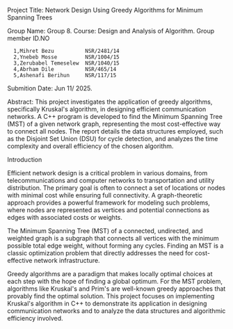 Project Title: Network Design Using Greedy Algorithms for Minimum Spanning Trees

Group Name: Group 8.
Course: Design and Analysis of Algorithm.
      Group member            ID.NO
      
      1,Mihret Bezu          NSR/2481/14
      2,Ynebeb Mosse         NSR/1004/15
      3,Zerubabel Temeselew  NSR/1040/15
      4,Abrham Dile          NSR/465/14
      5,Ashenafi Berihun     NSR/117/15
      
Submition Date: Jun 11/ 2025.

Abstract:
This project investigates the application of greedy algorithms, specifically Kruskal's algorithm, in designing efficient communication networks. 
A C++ program is developed to find the Minimum Spanning Tree (MST) of a given network graph, representing the most cost-effective way to connect 
all nodes. The report details the data structures employed, such as the Disjoint Set Union (DSU) for cycle detection, and analyzes the time 
complexity and overall efficiency of the chosen algorithm.

Introduction

Efficient network design is a critical problem in various domains, from telecommunications and computer networks to transportation 
and utility distribution. The primary goal is often to connect a set of locations or nodes with minimal cost while ensuring full connectivity. 
A graph-theoretic approach provides a powerful framework for modeling such problems, where nodes are represented as vertices and potential 
connections as edges with associated costs or weights.

The Minimum Spanning Tree (MST) of a connected, undirected, and weighted graph is a subgraph that connects all vertices with the minimum 
possible total edge weight, without forming any cycles. Finding an MST is a classic optimization problem that directly addresses the need 
for cost-effective network infrastructure.

Greedy algorithms are a paradigm that makes locally optimal choices at each step with the hope of finding a global optimum. For the MST problem, 
algorithms like Kruskal's and Prim's are well-known greedy approaches that provably find the optimal solution. This project focuses on implementing 
Kruskal's algorithm in C++ to demonstrate its application in designing communication networks and to analyze the data structures and algorithmic 
efficiency involved.
